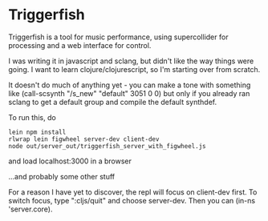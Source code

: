 # Triggerfish
Triggerfish is a tool for music performance, using supercollider for processing and a web interface for control.

I was writing it in javascript and sclang, but didn't like the way things were going. I want to learn clojure/clojurescript, so I'm starting over from scratch.

It doesn't do much of anything yet - you can make a tone with something like (call-scsynth "/s_new" "default" 3051 0 0) but only if you already ran sclang to get a default group and compile the default synthdef.

To run this, do 

    lein npm install
    rlwrap lein figwheel server-dev client-dev
    node out/server_out/triggerfish_server_with_figwheel.js 

and load localhost:3000 in a browser

...and probably some other stuff

For a reason I have yet to discover, the repl will focus on client-dev first. To switch focus, type ":cljs/quit" and choose server-dev. Then you can (in-ns 'server.core).
